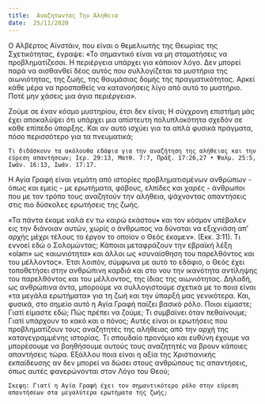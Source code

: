```yaml
---
title:  Αναζητωντας Την Αληθεια
date:  25/11/2020
---
```


Ο Αλβέρτος Αϊνστάιν, που είναι ο θεμελιωτής της Θεωρίας της Σχετικότητας, έγραψε: «Το σημαντικό είναι να μη σταματήσεις να προβληματίζεσαι. Η περιέργεια υπάρχει για κάποιον λόγο. Δεν μπορεί παρά να αισθανθεί δέος αυτός που συλλογίζεται τα μυστήρια της αιωνιότητας, της ζωής, της θαυμάσιας δομής της πραγματικότητας. Αρκεί κάθε μέρα να προσπαθείς να κατανοήσεις λίγο από αυτό το μυστήριο. Ποτέ μην χάσεις μια άγια περιέργεια».

Ζούμε σε έναν κόσμο μυστηρίου, έτσι δεν είναι; Η σύγχρονη επιστήμη μάς έχει αποκαλύψει ότι υπάρχει μια απίστευτη πολυπλοκότητα σχεδόν σε κάθε επίπεδο ύπαρξης. Και αν αυτό ισχύει για τα απλά φυσικά πράγματα, πόσο περισσότερο για τα πνευματικά;

`Τι διδάσκουν τα ακόλουθα εδάφια για την αναζήτηση της αλήθειας και την εύρεση απαντήσεων; Ιερ. 29:13, Ματθ. 7:7, Πράξ. 17:26,27 • Ψαλμ. 25:5, Ιωάν. 16:13, Ιωάν. 17:17.`

Η Αγία Γραφή είναι γεμάτη από ιστορίες προβληματισμένων ανθρώπων - όπως και εμείς - με ερωτήματα, φόβους, ελπίδες και χαρές - άνθρωποι που με τον τρόπο τους αναζητούν την αλήθεια, ψάχνοντας απαντήσεις στις πιο δύσκολες ερωτήσεις της ζωής.

«Τα πάντα έκαμε καλά εν τω καιρώ εκάστου▪ και τον κόσμον υπέβαλεν εις την διάνοιαν αυτών, χωρίς ο άνθρωπος να δύναται να εξιχνιάση απ’ αρχής μέχρι τέλους το έργον το οποίον ο Θεός έκαμεν». (Εκκ. 3:11). Τι εννοεί εδώ ο Σολομώντας; Κάποιοι μεταφράζουν την εβραϊκή λέξη «olam» ως «αιωνιότητα» και άλλοι ως «συναίσθηση του παρελθόντος και του μέλλοντος». Έτσι λοιπόν, σύμφωνα με αυτό το εδάφιο, ο Θεός έχει τοποθετήσει στην ανθρώπινη καρδιά και στο νου την ικανότητα αντίληψης του παρελθόντος και του μέλλοντος, της ίδιας της αιωνιότητας. Δηλαδή, ως ανθρώπινα όντα, μπορούμε να συλλογιστούμε σχετικά με το ποια είναι «τα μεγάλα ερωτήματα» για τη ζωή και την ύπαρξή μας γενικότερα. Και, φυσικά, στο σημείο αυτό η Αγία Γραφή παίζει βασικό ρόλο. Ποιοι είμαστε; Γιατί είμαστε εδώ; Πώς πρέπει να ζούμε; Τι συμβαίνει όταν πεθαίνουμε; Γιατί υπάρχουν το κακό και ο πόνος; Αυτές είναι οι ερωτήσεις που προβληματίζουν τους αναζητητές της αλήθειας από την αρχή της καταγεγραμμένης ιστορίας. Τι σπουδαίο προνόμιο και ευθύνη έχουμε να μπορέσουμε να βοηθήσουμε αυτούς τους αναζητητές να βρουν κάποιες απαντήσεις τώρα. Εξάλλου ποια είναι η αξία της Χριστιανικής εκπαίδευσης αν δεν μπορεί να δώσει στους ανθρώπους τις απαντήσεις, όπως αυτές φανερώνονται στον Λόγο του Θεού;

`Σκεψη: Γιατί η Αγία Γραφή έχει τον σημαντικότερο ρόλο στην εύρεση απαντήσεων στα μεγαλύτερα ερωτήματα της ζωής;`